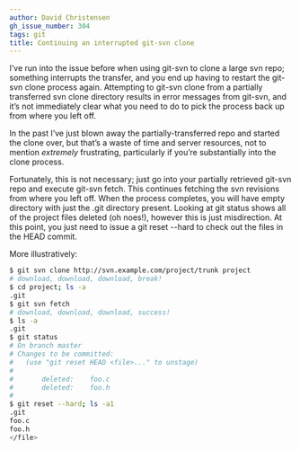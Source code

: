 ```yaml
---
author: David Christensen
gh_issue_number: 304
tags: git
title: Continuing an interrupted git-svn clone
---
```


I’ve run into the issue before when using git-svn to clone a large svn repo; something interrupts the transfer, and you end up having to restart the git-svn clone process again. Attempting to git-svn clone from a partially transferred svn clone directory results in error messages from git-svn, and it’s not immediately clear what you need to do to pick the process back up from where you left off.

In the past I’ve just blown away the partially-transferred repo and started the clone over, but that’s a waste of time and server resources, not to mention *extremely* frustrating, particularly if you’re substantially into the clone process.

Fortunately, this is not necessary; just go into your partially retrieved git-svn repo and execute git-svn fetch. This continues fetching the svn revisions from where you left off. When the process completes, you will have empty directory with just the .git directory present. Looking at git status shows all of the project files deleted (oh noes!), however this is just misdirection. At this point, you just need to issue a git reset --hard to check out the files in the HEAD commit.

More illustratively:

```bash
$ git svn clone http://svn.example.com/project/trunk project
# download, download, download, break!
$ cd project; ls -a
.git
$ git svn fetch
# download, download, download, success!
$ ls -a
.git
$ git status
# On branch master
# Changes to be committed:
#   (use "git reset HEAD <file>..." to unstage)
#
#       deleted:    foo.c
#       deleted:    foo.h
#
$ git reset --hard; ls -a1
.git
foo.c
foo.h
</file>
```
